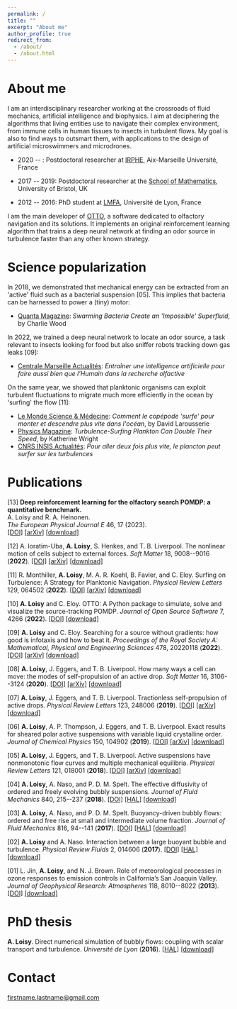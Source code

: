 ```yaml
---
permalink: /
title: ""
excerpt: "About me"
author_profile: true
redirect_from: 
  - /about/
  - /about.html
---
```


# About me

I am an interdisciplinary researcher working at the crossroads of fluid mechanics, artificial intelligence and biophysics. I aim at deciphering the algorithms that living entities use to navigate their complex environment, from immune cells in human tissues to insects in turbulent flows. My goal is also to find ways to outsmart them, with applications to the design of artificial microswimmers and microdrones.

* 2020 -- : Postdoctoral researcher at [IRPHE](https://irphe.univ-amu.fr/), Aix-Marseille Université, France

* 2017 -- 2019: Postdoctoral researcher at the [School of Mathematics](https://www.bristol.ac.uk/maths/), University of Bristol, UK

* 2012 -- 2016: PhD student at [LMFA](http://lmfa.ec-lyon.fr/?lang=fr), Université de Lyon, France

I am the main developer of [OTTO](https://github.com/C0PEP0D/otto), a software dedicated to olfactory navigation and its solutions. It implements an original reinforcement learning algorithm that trains a deep neural network at finding an odor source in turbulence faster than any other known strategy.

# Science popularization

In 2018, we demonstrated that mechanical energy can be extracted from an 'active' fluid such as a bacterial suspension \[05\]. This implies that bacteria can be harnessed to power a (tiny) motor:
* [Quanta Magazine](https://www.quantamagazine.org/swarming-bacteria-create-an-impossible-superfluid-20180726/): *Swarming Bacteria Create an 'Impossible' Superfluid*, by Charlie Wood

In 2022, we trained a deep neural network to locate an odor source, a task relevant to insects looking for food but also sniffer robots tracking down gas leaks \[09\]:
* [Centrale Marseille Actualités](https://www.centrale-marseille.fr/fr/news/aurore-loisy-post-doctorante-entrainer-une-intelligence-artificielle-faire-lhumain-recherche): *Entraîner une intelligence artificielle pour faire aussi bien que l’Humain dans la recherche olfactive*

On the same year, we showed that planktonic organisms can exploit turbulent fluctuations to migrate much more efficiently in the ocean by 'surfing' the flow \[11\]:
* [Le Monde Science & Médecine](https://www.lemonde.fr/sciences/article/2022/09/08/comment-le-copepode-surfe-pour-monter-et-descendre-plus-vite-dans-l-ocean_6140660_1650684.html): *Comment le copépode 'surfe' pour monter et descendre plus vite dans l'océan*, by David Larousserie
* [Physics Magazine](https://physics.aps.org/articles/v15/122): *Turbulence-Surfing Plankton Can Double Their Speed*, by Katherine Wright
* [CNRS INSIS Actualités](https://www.insis.cnrs.fr/index.php/fr/cnrsinfo/pour-aller-deux-fois-plus-vite-le-plancton-peut-surfer-sur-les-turbulences): *Pour aller deux fois plus vite, le plancton peut surfer sur les turbulences*


# Publications

[13] **Deep reinforcement learning for the olfactory search POMDP: a quantitative benchmark.**\
A. Loisy and R. A. Heinonen.\
*The European Physical Journal E* 46, 17 (2023).\
[[DOI]](https://doi.org/10.1140/epje/s10189-023-00277-8)
[[arXiv]](https://arXiv.org/abs/2302.00706)
[[download]](http://auroreloisy.github.io/files/Loisy2023a_EurPhysJE_drl-benchmark.pdf)

[12] A. Ioratim-Uba, **A. Loisy**, S. Henkes, and T. B. Liverpool.
The nonlinear motion of cells subject to external forces. 
*Soft Matter* 18, 9008--9016 (**2022**).
[[DOI]](https://pubs.rsc.org/en/content/articlelanding/2022/sm/d2sm00934j/unauth)
[[arXiv]](https://arXiv.org/abs/2107.14556)
[[download]](http://auroreloisy.github.io/files/Ioratim-Uba2022_SoftMatter_active-drop-under-forces.pdf)

[11] R. Monthiller, **A. Loisy**, M. A. R. Koehl, B. Favier, and C. Eloy. 
Surfing on Turbulence: A Strategy for Planktonic Navigation. 
*Physical Review Letters* 129, 064502 (**2022**).
[[DOI]](https://doi.org/10.1103/PhysRevLett.129.064502)
[[arXiv]](https://arXiv.org/abs/2110.10409)
[[download]](http://auroreloisy.github.io/files/Monthiller2022_PhysRevLett_surfing-plankton.pdf)

[10] **A. Loisy** and C. Eloy. 
OTTO: A Python package to simulate, solve and visualize the source-tracking POMDP. 
*Journal of Open Source Software* 7, 4266 (**2022**).
[[DOI]](https://doi.org/10.21105/joss.04266)
[[download]](http://auroreloisy.github.io/files/Loisy2022b_JOpenSourceSoftw_otto.pdf)

[09] **A. Loisy** and C. Eloy. 
Searching for a source without gradients: how good is infotaxis and how to beat it. 
*Proceedings of the Royal Society A: Mathematical, Physical and Engineering Sciences* 478, 20220118 (**2022**).
[[DOI]](https://doi.org/10.1098/rspa.2022.0118)
[[arXiv]](https://arXiv.org/abs/2112.10861)
[[download]](http://auroreloisy.github.io/files/Loisy2022a_ProcRSocA_infotaxis.pdf)

[08] **A. Loisy**, J. Eggers, and T. B. Liverpool. 
How many ways a cell can move: the modes of self-propulsion of an active drop. 
*Soft Matter* 16, 3106--3124 (**2020**).
[[DOI]](https://pubs.rsc.org/en/content/articlelanding/2020/SM/D0SM00070A)
[[arXiv]](https://arXiv.org/abs/2001.03970)
[[download]](http://auroreloisy.github.io/files/Loisy2020a_SoftMatter_active-drop.pdf)

[07] **A. Loisy**, J. Eggers, and T. B. Liverpool. 
Tractionless self-propulsion of active drops.
*Physical Review Letters* 123, 248006 (**2019**).
[[DOI]](https://doi.org/10.1103/PhysRevLett.123.248006)
[[arXiv]](https://arXiv.org/abs/1912.05051)
[[download]](http://auroreloisy.github.io/files/Loisy2019b_PhysRevLett_tractionless-drop.pdf)

[06] **A. Loisy**, A. P. Thompson, J. Eggers, and T. B. Liverpool. 
Exact results for sheared polar active suspensions with variable liquid crystalline order. 
*Journal of Chemical Physics* 150, 104902 (**2019**).
[[DOI]](https://doi.org/10.1063/1.5080343)
[[arXiv]](https://arXiv.org/abs/2212.05534)
[[download]](http://auroreloisy.github.io/files/Loisy2019a_JChemPhys_active-LC.pdf)

[05] **A. Loisy**, J. Eggers, and T. B. Liverpool.
Active suspensions have nonmonotonic flow curves and multiple mechanical equilibria. 
*Physical Review Letters* 121, 018001 (**2018**).
[[DOI]](https://doi.org/10.1103/PhysRevLett.121.018001)
[[arXiv]](https://arXiv.org/abs/1803.00533)
[[download]](http://auroreloisy.github.io/files/Loisy2018b_PhysRevLett_negative-viscosity.pdf)

[04] **A. Loisy**, A. Naso, and P. D. M. Spelt. 
The effective diffusivity of ordered and freely evolving bubbly suspensions. 
*Journal of Fluid Mechanics* 840, 215--237 (**2018**).
[[DOI]](https://doi.org/10.1017/jfm.2018.84)
[[HAL]](https://hal.archives-ouvertes.fr/hal-02084829)
[[download]](http://auroreloisy.github.io/files/Loisy2018a_JFluidMech_effective-diffusivity.pdf)

[03] **A. Loisy**, A. Naso, and P. D. M. Spelt. 
Buoyancy-driven bubbly flows: ordered and free rise at small and intermediate volume fraction. 
*Journal of Fluid Mechanics* 816, 94--141 (**2017**).
[[DOI]](http://dx.doi.org/10.1017/jfm.2017.64)
[[HAL]](https://hal.archives-ouvertes.fr/hal-01336649)
[[download]](http://auroreloisy.github.io/files/Loisy2017b_JFluidMech_bubbly-flows.pdf)

[02] **A. Loisy** and A. Naso. 
Interaction between a large buoyant bubble and turbulence. 
*Physical Review Fluids* 2, 014606 (**2017**).
[[DOI]](https://doi.org/10.1103/PhysRevFluids.2.014606)
[[HAL]](https://hal.archives-ouvertes.fr/hal-01346796)
[[download]](http://auroreloisy.github.io/files/Loisy2017a_PhysRevFluids_bubble-in-turbulence.pdf)

[01] L. Jin, **A. Loisy**, and N. J. Brown. 
Role of meteorological processes in ozone responses to emission controls in California’s San Joaquin Valley. 
*Journal of Geophysical Research: Atmospheres* 118, 8010--8022 (**2013**). 
[[DOI]](http://onlinelibrary.wiley.com/doi/10.1002/jgrd.50559/full) 
[[download]](http://auroreloisy.github.io/files/Jin2013_JGeophysResearch_ozone.pdf)

# PhD thesis

**A. Loisy**. 
Direct numerical simulation of bubbly flows: coupling with scalar transport and turbulence. 
*Université de Lyon* (**2016**).
[[HAL]](https://theses.hal.science/tel-01418076v1)
[[download]](http://auroreloisy.github.io/files/Loisy_PhD_thesis.pdf)

# Contact

firstname.lastname@gmail.com
